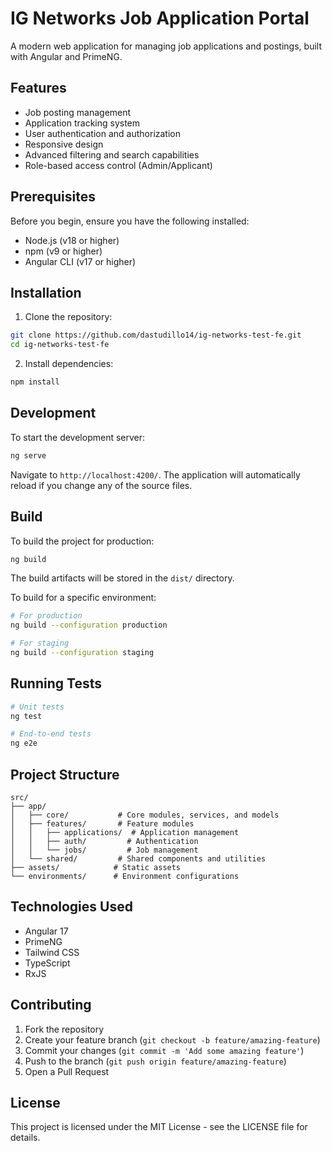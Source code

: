 # IG Networks Job Application Portal

A modern web application for managing job applications and postings, built with Angular and PrimeNG.

## Features

- Job posting management
- Application tracking system
- User authentication and authorization
- Responsive design
- Advanced filtering and search capabilities
- Role-based access control (Admin/Applicant)

## Prerequisites

Before you begin, ensure you have the following installed:
- Node.js (v18 or higher)
- npm (v9 or higher)
- Angular CLI (v17 or higher)

## Installation

1. Clone the repository:
```bash
git clone https://github.com/dastudillo14/ig-networks-test-fe.git
cd ig-networks-test-fe
```

2. Install dependencies:
```bash
npm install
```

## Development

To start the development server:

```bash
ng serve
```

Navigate to `http://localhost:4200/`. The application will automatically reload if you change any of the source files.

## Build

To build the project for production:

```bash
ng build
```

The build artifacts will be stored in the `dist/` directory.

To build for a specific environment:

```bash
# For production
ng build --configuration production

# For staging
ng build --configuration staging
```

## Running Tests

```bash
# Unit tests
ng test

# End-to-end tests
ng e2e
```

## Project Structure

```
src/
├── app/
│   ├── core/           # Core modules, services, and models
│   ├── features/       # Feature modules
│   │   ├── applications/  # Application management
│   │   ├── auth/         # Authentication
│   │   └── jobs/         # Job management
│   └── shared/         # Shared components and utilities
├── assets/            # Static assets
└── environments/      # Environment configurations
```

## Technologies Used

- Angular 17
- PrimeNG
- Tailwind CSS
- TypeScript
- RxJS

## Contributing

1. Fork the repository
2. Create your feature branch (`git checkout -b feature/amazing-feature`)
3. Commit your changes (`git commit -m 'Add some amazing feature'`)
4. Push to the branch (`git push origin feature/amazing-feature`)
5. Open a Pull Request

## License

This project is licensed under the MIT License - see the LICENSE file for details.
